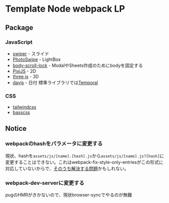 # Template Node webpack LP

## Package

### JavaScript

- [swiper](https://swiperjs.com/) - スライド
- [PhotoSwipe](https://photoswipe.com/) - LightBox
- [body-scroll-lock](https://github.com/willmcpo/body-scroll-lock) - ModalやSheets作成のためにbodyを固定する
- [PixiJS](https://www.pixijs.com/) - 2D
- [three.js](https://threejs.org/) - 3D
- [dayjs](https://day.js.org/) - 日付 標準ライブラリでは[Temporal](https://github.com/tc39/proposal-temporal)

### CSS

- [tailwindcss](https://tailwindcss.com/)
- [basscss](https://basscss.com/)


## Notice

### webpackのhashをパラメータに変更する

現状、hashを`assets/js/[name].[hash].js`から`assets/js/[name].js?[hash]`に変更することはできない。これはwebpack-fix-style-only-entriesがこの形式に対応していないからで、[そのうち解決する問題](https://github.com/fqborges/webpack-fix-style-only-entries/pull/27)かもしれない。

### webpack-dev-serverに変更する

pugのHMRがきかないので、現状browser-syncでやるのが無難
